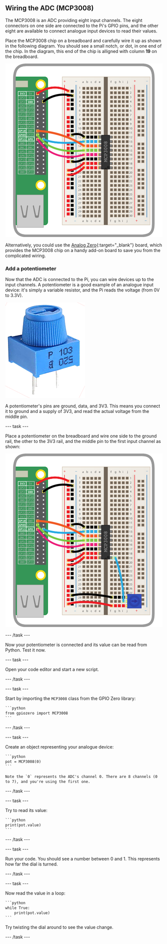## Wiring the ADC (MCP3008)

The MCP3008 is an ADC providing eight input channels. The eight connectors on one side are connected to the Pi's GPIO pins, and the other eight are available to connect analogue input devices to read their values.

Place the MCP3008 chip on a breadboard and carefully wire it up as shown in the following diagram. You should see a small notch, or dot, in one end of the chip. In the diagram, this end of the chip is alligned with column **19** on the breadboard.

![MCP3008 wiring](images/mcp3008.png)

Alternatively, you could use the [Analog Zero](http://rasp.io/analogzero/){:target="_blank"} board, which provides the MCP3008 chip on a handy add-on board to save you from the complicated wiring.

### Add a potentiometer

Now that the ADC is connected to the Pi, you can wire devices up to the input channels. A potentiometer is a good example of an analogue input device: it's simply a variable resistor, and the Pi reads the voltage (from 0V to 3.3V).

![Potentiometer](images/potentiometer.png)

A potentiometer's pins are ground, data, and 3V3. This means you connect it to ground and a supply of 3V3, and read the actual voltage from the middle pin.

--- task ---

Place a potentiometer on the breadboard and wire one side to the ground rail, the other to the 3V3 rail, and the middle pin to the first input channel as shown:

![Add a potentiometer](images/mcp3008-pot.png)

--- /task ---

Now your potentiometer is connected and its value can be read from Python. Test it now.

--- task ---

Open your code editor and start a new script.

--- /task ---

--- task ---

Start by importing the `MCP3008` class from the GPIO Zero library:

    ```python
    from gpiozero import MCP3008
    ```

--- /task ---

--- task ---

Create an object representing your analogue device:

    ```python
    pot = MCP3008(0)
    ```

    Note the `0` represents the ADC's channel 0. There are 8 channels (0 to 7), and you're using the first one.

--- /task ---

--- task ---

Try to read its value:

    ```python
    print(pot.value)
    ```

--- /task ---

--- task ---

Run your code. You should see a number between 0 and 1. This represents how far the dial is turned.

--- /task ---

--- task ---

Now read the value in a loop:

    ```python
    while True:
        print(pot.value)
    ```

Try twisting the dial around to see the value change.

--- /task ---

